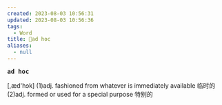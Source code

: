 ```yaml
---
created: 2023-08-03 10:56:31
updated: 2023-08-03 10:56:36
tags:
  - Word
title: 📖ad hoc
aliases:
  - null
---
```


<pre><strong>ad hoc</strong></pre>
[,æd'hɔk]
(1)adj. fashioned from whatever is immediately available 临时的(2)adj. formed or used for a special purpose 特别的
